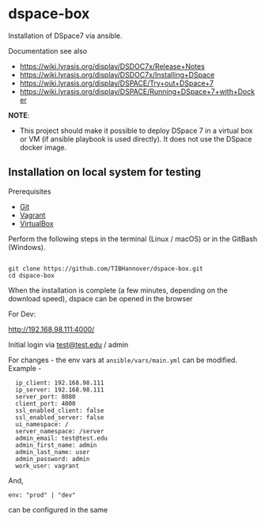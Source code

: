 # dspace-box

Installation of DSpace7 via ansible.

Documentation see also
* https://wiki.lyrasis.org/display/DSDOC7x/Release+Notes
* https://wiki.lyrasis.org/display/DSDOC7x/Installing+DSpace
* https://wiki.lyrasis.org/display/DSPACE/Try+out+DSpace+7
* https://wiki.lyrasis.org/display/DSPACE/Running+DSpace+7+with+Docker

**NOTE**:
* This project should make it possible to deploy DSpace 7 in a virtual box or VM (if ansible playbook is used directly). It does not use the DSpace docker image.

## Installation on local system for testing

Prerequisites
* [Git](https://git-scm.com/downloads)
* [Vagrant](https://www.vagrantup.com/downloads.html)
* [VirtualBox](https://www.virtualbox.org/wiki/Downloads)

Perform the following steps in the terminal (Linux / macOS) or in the GitBash (Windows).
```

git clone https://github.com/TIBHannover/dspace-box.git
cd dspace-box

```

When the installation is complete (a few minutes, depending on the download speed), dspace can be opened in the browser

For Dev:

<http://192.168.98.111:4000/>

Initial login via test@test.edu / admin

For changes - the env vars at `ansible/vars/main.yml` can be modified. Example - 
```
  ip_client: 192.168.98.111
  ip_server: 192.168.98.111
  server_port: 8080
  client_port: 4000
  ssl_enabled_client: false
  ssl_enabled_server: false
  ui_namespace: /
  server_namespace: /server 
  admin_email: test@test.edu
  admin_first_name: admin
  admin_last_name: user
  admin_password: admin
  work_user: vagrant

```
And, 

```
env: "prod" | "dev" 
```

can be configured in the same
